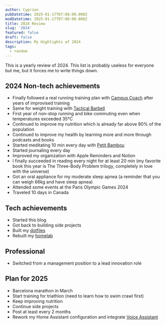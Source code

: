 ```yaml
---
author: Cyprien
pubDatetime: 2025-01-17T07:08:00.000Z
modDatetime: 2025-01-17T07:08:00.000Z
title: 2024 Review
slug: '2024'
featured: false
draft: false
description: My Highlights of 2024
tags:
  - random
---
```

This is a yearly review of 2024. This list is probably useless for everyone but me, but it forces me to write things down.

## 2024 Non-tech achievements

- Finally followed a real running training plan with [Campus Coach](https://www.campus.coach/) after years of improvised training
- Same for weight training with [Tactical Barbell](https://www.tacticalbarbell.com/)
- First year of non-stop running and bike commuting even when temperatures exceeded 35°C
- Continued to improve my nutrition which is already far above 90% of the population
- Continued to improve my health by learning more and more through podcasts and books
- Started meditating 10 min every day with [Petit Bambou](https://www.petitbambou.com/fr)
- Started journaling every day
- Improved my organization with Apple Reminders and Notion
- I finally succeeded in reading every night for at least 20 min (my favorite book this year is The Three-Body Problem trilogy, completely in love with the universe)
- Got an oral appliance for my moderate sleep apnea (a reminder that you can weigh 66kg and have sleep apnea)
- Attended some events at the Paris Olympic Games 2024
- Traveled 10 days in Canada

## Tech achievements

- Started this blog
- Got back to building side projects
- Built my [dotfiles](https://github.com/cyprieng/dotfiles)
- Rebuilt my [homelab](https://www.cyprien.io/posts/homelab/)

## Professional

- Switched from a management position to a lead innovation role

## Plan for 2025

- Barcelona marathon in March
- Start training for triathlon (need to learn how to swim crawl first)
- Keep improving nutrition
- Continue side projects
- Post at least every 2 months
- Rework my Home Assistant configuration and integrate [Voice Assistant](https://www.home-assistant.io/voice-pe/)

